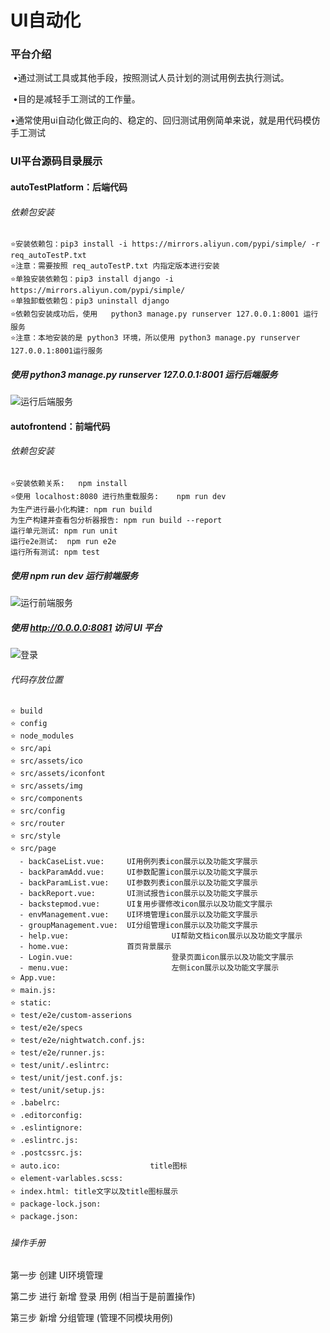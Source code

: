 # UI自动化

### 平台介绍

​		•通过测试工具或其他手段，按照测试人员计划的测试用例去执行测试。

​		•目的是减轻手工测试的工作量。

​		•通常使用ui自动化做正向的、稳定的、回归测试用例简单来说，就是用代码模仿手工测试

### UI平台源码目录展示

#### autoTestPlatform：后端代码

###### 依赖包安装

```
⭐️安装依赖包：pip3 install -i https://mirrors.aliyun.com/pypi/simple/ -r req_autoTestP.txt
⭐️注意：需要按照 req_autoTestP.txt 内指定版本进行安装
⭐️单独安装依赖包：pip3 install django -i https://mirrors.aliyun.com/pypi/simple/
⭐️单独卸载依赖包：pip3 uninstall django
⭐️依赖包安装成功后，使用   python3 manage.py runserver 127.0.0.1:8001 运行服务
⭐️注意：本地安装的是 python3 环境，所以使用 python3 manage.py runserver 127.0.0.1:8001运行服务
```

##### 使用 python3 manage.py runserver 127.0.0.1:8001 运行后端服务

![运行后端服务](/Users/tankaihua/Desktop/git/alter_test_platfrom/autofrontend/src/assets/img/run_python3.png)



#### autofrontend：前端代码

###### 依赖包安装

```
⭐️安装依赖关系:	npm install
⭐️使用 localhost:8080 进行热重载服务:	npm run dev
为生产进行最小化构建:	npm run build
为生产构建并查看包分析器报告:	npm run build --report
运行单元测试:	npm run unit
运行e2e测试:  npm run e2e
运行所有测试: npm test
```

#####  使用 npm run dev 运行前端服务

![运行前端服务](/Users/tankaihua/Desktop/git/alter_test_platfrom/autofrontend/src/assets/img/npm_run_dev.png)

##### 使用 http://0.0.0.0:8081 访问 UI 平台

![登录](/Users/tankaihua/Desktop/git/alter_test_platfrom/autofrontend/src/assets/img/login.png)



###### 代码存放位置

```
⭐️ build
⭐️ config
⭐️ node_modules
⭐️ src/api
⭐️ src/assets/ico
⭐️ src/assets/iconfont
⭐️ src/assets/img
⭐️ src/components
⭐️ src/config
⭐️ src/router
⭐️ src/style
⭐️ src/page
  - backCaseList.vue:     UI用例列表icon展示以及功能文字展示
  - backParamAdd.vue:     UI参数配置icon展示以及功能文字展示
  - backParamList.vue:    UI参数列表icon展示以及功能文字展示
  - backReport.vue:       UI测试报告icon展示以及功能文字展示
  - backstepmod.vue:      UI复用步骤修改icon展示以及功能文字展示
  - envManagement.vue:    UI环境管理icon展示以及功能文字展示
  - groupManagement.vue:  UI分组管理icon展示以及功能文字展示
  - help.vue:   					UI帮助文档icon展示以及功能文字展示
  - home.vue:             首页背景展示
  - Login.vue:  					登录页面icon展示以及功能文字展示
  - menu.vue:   					左侧icon展示以及功能文字展示
⭐️ App.vue:	
⭐️ main.js:
⭐️ static: 
⭐️ test/e2e/custom-asserions
⭐️ test/e2e/specs
⭐️ test/e2e/nightwatch.conf.js:
⭐️ test/e2e/runner.js:
⭐️ test/unit/.eslintrc:		
⭐️ test/unit/jest.conf.js:
⭐️ test/unit/setup.js:
⭐️ .babelrc:
⭐️ .editorconfig:
⭐️ .eslintignore:
⭐️ .eslintrc.js:
⭐️ .postcssrc.js:
⭐️ auto.ico:					title图标
⭐️ element-varlables.scss:
⭐️ index.html: title文字以及title图标展示
⭐️ package-lock.json:	
⭐️ package.json:
```

###### 操作手册

第一步 创建 UI环境管理

第二步 进行 新增 登录 用例  (相当于是前置操作)

第三步 新增 分组管理 (管理不同模块用例)

